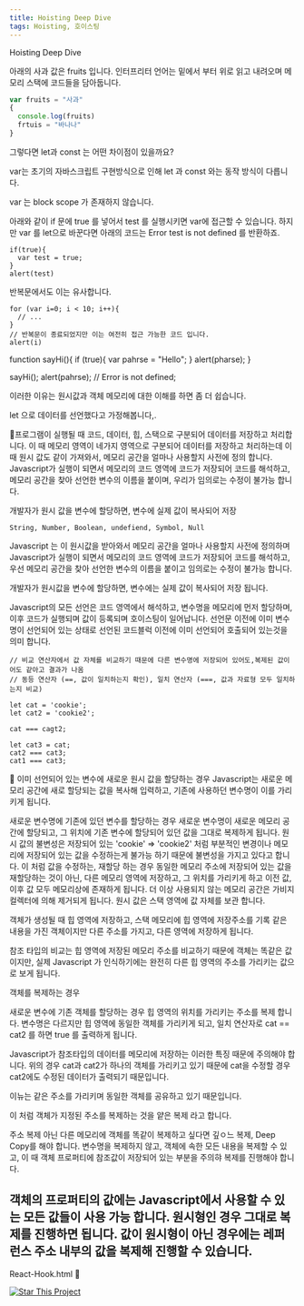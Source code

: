 ```yaml
---
title: Hoisting Deep Dive
tags: Hoisting, 호이스팅
---
```


Hoisting Deep Dive


아래의 사과 값은 fruits 입니다.
인터프리터 언어는 밑에서 부터 위로 읽고 내려오며 메모리 스택에 코드들을 담아둡니다.

```js
var fruits = "사과"
{
  console.log(fruits)
  frtuis = "바나나"
}
```

그렇다면 let과 const 는 어떤 차이점이 있을까요?

var는 초기의 자바스크립트 구현방식으로 인해 let 과 const 와는 동작 방식이 다릅니다.

var 는 block scope 가 존재하지 않습니다.


아래와 같이 if 문에 true 를 넣어서 test 를 실행시키면 var에 접근할 수 있습니다.
하지만 var 를 let으로 바꾼다면 아래의 코드는  Error test is not defined 를 반환하죠.
```
if(true){
  var test = true;
}
alert(test)
```

반복문에서도 이는 유사합니다.

```
for (var i=0; i < 10; i++){
  // ...
}
// 반복문이 종료되었지만 이는 여전히 접근 가능한 코드 입니다.
alert(i)
```


function sayHi(){
  if (true){
    var pahrse = "Hello";
  }
  alert(pharse);
}

sayHi();
alert(pahrse); // Error is not defined;



이러한 이유는 원시값과 객체 메모리에 대한 이해를 하면 좀 더 쉽습니다.

let 으로 데이터를 선언했다고 가정해봅니다,.


프로그램이 실행될 때 코드, 데이터, 힙, 스택으로 구분되어 데이터를 저장하고 처리합니다.
이 때 메모리 영역이 네가지 영역으로 구분되어 데이터를 저장하고 처리하는데 이 때 원시 값도 같이 가져와서, 메모리 공간을 얼마나 사용할지 사전에 정의 합니다.
Javascript가 실행이 되면서 메모리의 코드 영역에 코드가 저장되어 코드를 해석하고, 메모리 공간을 찾아 선언한 변수의 이름을 붙이며, 우리가 임의로는 수정이 불가능 합니다.  

개발자가 원시 값을 변수에 할당하면, 변수에 실제 값이 복사되어 저장
```
String, Number, Boolean, undefiend, Symbol, Null
```

Javascript 는 이 원시값을 받아와서 메모리 공간을 얼마나 사용할지 사전에 정의하며 Javascript가 실행이 되면서 메모리의 코드 영역에 코드가 저장되어 
코드를 해석하고, 우선 메모리 공간을 찾아 선언한 변수의 이름을 붙이고 임의로는 수정이 불가능 합니다.

개발자가 원시값을 변수에 할당하면, 변수에는 실제 값이 복사되어 저장 됩니다.

Javascript의 모든 선언은 코드 영역에서 해석하고, 변수명을 메모리에 먼저 할당하며, 이후 코드가 실행되며 값이 등록되며 호이스팅이 일어납니다.
선언문 이전에 이미 변수명이 선언되어 있는 상태로 선언된 코드블럭 이전에 이미 선언되어 호출되어 있는것을 의미 합니다.


```
// 비교 연산자에서 값 자체를 비교하기 때문에 다른 변수명에 저장되어 있어도,복제된 값이어도 같아고 결과가 나옴 
// 동등 연산자 (==, 값이 일치하는지 확인), 일치 연산자 (===, 값과 자료형 모두 일치하는지 비교)

let cat = 'cookie';
let cat2 = 'cookie2';

cat === cagt2;

let cat3 = cat;
cat2 === cat3;
cat1 === cat3;
```


이미 선언되어 있는 변수에 새로운 원시 값을 할당하는 경우 Javascript는 새로운 메모리 공간에 새로 할당되는 값을 복사해 입력하고, 기존에 사용하던 변수명이 이를 가리키게 됩니다.

새로운 변수명에 기존에 있던 변수를 할당하는 경우 새로운 변수명이 새로운 메모리 공간에 할당되고, 그 위치에 기존 변수에 할당되어 있던 값을 그대로 복제하게 됩니다.
원시 값의 불변성은 저장되어 있는 'cookie' => 'cookie2' 처럼 부분적인 변경이나 메모리에 저장되어 있는 값을 수정하는게 불가능 하기 때문에 불변성을 가지고 있다고 합니다.
이 처럼 값을 수정하는, 재할당 하는 경우 동일한 메모리 주소에 저장되어 있는 값을 재할당하는 것이 아닌, 다른 메모리 영역에 저장하고, 그 위치를 가리키게 하고 이전 값, 이후 값 모두 메모리상에 존재하게 됩니다.
더 이상 사용되지 않는 메모리 공간은 가비지 컬렉터에 의해 제거되게 됩니다.
원시 값은 스택 영역에 값 자체를 보관 합니다. 

객체가 생성될 때 힙 영역에 저장하고, 스택 메모리에 힙 영역에 저장주소를 기록 
같은 내용을 가진 객체이지만 다른 주소를 가지고, 다른 영역에 저장하게 됩니다.

참조 타입의 비교는 힙 영역에 저장된 메모리 주소를 비교하기 때문에 객체는 똑같은 값이지만, 실제 Javascript 가 인식하기에는 완전히 다른 힙 영역의 주소를 가리키는 값으로 보게 됩니다.

객체를 복제하는 경우 

새로운 변수에 기존 객체를 할당하는 경우 힙 영역의 위치를 가리키는 주소를 복제 합니다.
변수명은 다르지만 힙 영역에 동일한 객체를 가리키게 되고, 일치 연산자로 cat == cat2 를 하면 true 를 출력하게 됩니다.

Javascript가 참조타입의 데이터를 메모리에 저장하는 이러한 특징 때문에 주의해야 합니다.
위의 경우 cat과 cat2가 하나의 객체를 가리키고 있기 때문에 cat을 수정할 경우 cat2에도 수정된 데이터가 출력되기 때문입니다.

이뉴는 같은 주소를 가리키며 동일한 객체를 공유하고 있기 때문입니다.

이 처럼 객체가 지정된 주소를 복제하는 것을 얕은 복제 라고 합니다.

주소 복제 아닌 다른 메모리에 객체를 똑같이 복제하고 싶다면 깊ㅇ느 복제, Deep Copy를 해야 합니다.
변수명을 복제하지 않고, 객체에 속한 모든 내용을 복제할 수 있고, 이 때 객체 프로퍼티에 참조값이 저장되어 있는 부분을 주의햐 복제를 진행해야 합니다.

객체의 프로퍼티의 값에는 Javascript에서 사용할 수 있는 모든 값들이 사용 가능 합니다.
원시형인 경우 그대로 복제를 진행하면 됩니다. 값이 원시형이 아닌 경우에는 레퍼런스 주소 내부의 값을 복제해 진행할 수 있습니다.
---

React-Hook.html :star2:

[![Star This Project](https://img.shields.io/github/stars/kitian616/jekyll-TeXt-theme.svg?label=Stars&style=social)](https://github.com/canyon920/)
